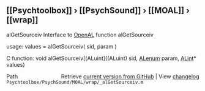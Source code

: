 ## [[Psychtoolbox]] &#8250; [[PsychSound]] &#8250; [[MOAL]] &#8250; [[wrap]]

alGetSourceiv  Interface to [OpenAL](OpenAL) function alGetSourceiv  
  
usage:  values = alGetSourceiv( sid, param )  
  
C function:  void alGetSourceiv[(ALuint]((ALuint) sid, [ALenum](ALenum) param, [ALint](ALint)\* values)  




<div class="code_header" style="text-align:right;">
  <span style="float:left;">Path&nbsp;&nbsp;</span> <span class="counter">Retrieve <a href=
  "https://raw.github.com/Psychtoolbox-3/Psychtoolbox-3/beta/Psychtoolbox/PsychSound/MOAL/wrap/_alGetSourceiv.m">current version from GitHub</a> | View <a href=
  "https://github.com/Psychtoolbox-3/Psychtoolbox-3/commits/beta/Psychtoolbox/PsychSound/MOAL/wrap/_alGetSourceiv.m">changelog</a></span>
</div>
<div class="code">
  <code>Psychtoolbox/PsychSound/MOAL/wrap/_alGetSourceiv.m</code>
</div>

